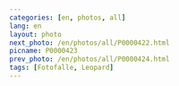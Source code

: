 ```yaml
---
categories: [en, photos, all]
lang: en
layout: photo
next_photo: /en/photos/all/P0000422.html
picname: P0000423
prev_photo: /en/photos/all/P0000424.html
tags: [Fotofalle, Leopard]
---
```

